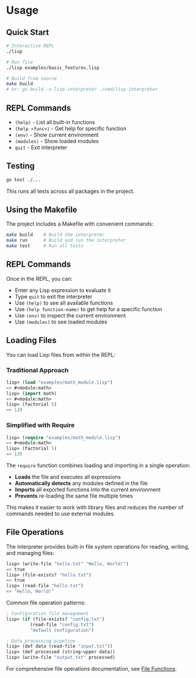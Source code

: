 # Usage

## Quick Start

```bash
# Interactive REPL
./lisp

# Run file
./lisp examples/basic_features.lisp

# Build from source
make build
# or: go build -o lisp-interpreter ./cmd/lisp-interpreter
```

## REPL Commands

- `(help)` - List all built-in functions  
- `(help <func>)` - Get help for specific function  
- `(env)` - Show current environment  
- `(modules)` - Show loaded modules  
- `quit` - Exit interpreter

## Testing

```bash
go test ./...
```

This runs all tests across all packages in the project.

## Using the Makefile

The project includes a Makefile with convenient commands:

```bash
make build    # Build the interpreter
make run      # Build and run the interpreter
make test     # Run all tests
```

## REPL Commands

Once in the REPL, you can:

- Enter any Lisp expression to evaluate it
- Type `quit` to exit the interpreter
- Use `(help)` to see all available functions
- Use `(help function-name)` to get help for a specific function
- Use `(env)` to inspect the current environment
- Use `(modules)` to see loaded modules

## Loading Files

You can load Lisp files from within the REPL:

### Traditional Approach
```lisp
lisp> (load "examples/math_module.lisp")
=> #<module:math>
lisp> (import math)
=> #<module:math>
lisp> (factorial 5)
=> 120
```

### Simplified with Require
```lisp
lisp> (require "examples/math_module.lisp")
=> #<module:math>
lisp> (factorial 5)
=> 120
```

The `require` function combines loading and importing in a single operation:
- **Loads** the file and executes all expressions
- **Automatically detects** any modules defined in the file
- **Imports** all exported functions into the current environment
- **Prevents** re-loading the same file multiple times

This makes it easier to work with library files and reduces the number of commands needed to use external modules.

## File Operations

The interpreter provides built-in file system operations for reading, writing, and managing files:

```lisp
lisp> (write-file "hello.txt" "Hello, World!")
=> true
lisp> (file-exists? "hello.txt")
=> true
lisp> (read-file "hello.txt")
=> "Hello, World!"
```

Common file operation patterns:

```lisp
; Configuration file management
lisp> (if (file-exists? "config.txt")
         (read-file "config.txt")
         "default configuration")

; Data processing pipeline
lisp> (def data (read-file "input.txt"))
lisp> (def processed (string-upper data))
lisp> (write-file "output.txt" processed)
```

For comprehensive file operations documentation, see [File Functions](file_functions.md).
